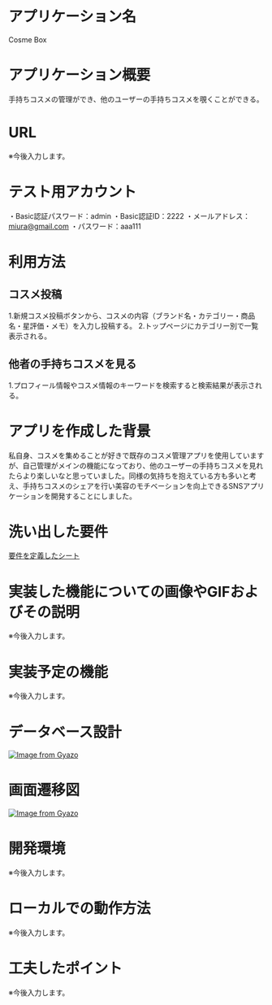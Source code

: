 # アプリケーション名
Cosme Box


# アプリケーション概要
手持ちコスメの管理ができ、他のユーザーの手持ちコスメを覗くことができる。

# URL
※今後入力します。

# テスト用アカウント
・Basic認証パスワード：admin
・Basic認証ID：2222
・メールアドレス：miura@gmail.com
・パスワード：aaa111

# 利用方法
## コスメ投稿
1.新規コスメ投稿ボタンから、コスメの内容（ブランド名・カテゴリー・商品名・星評価・メモ）を入力し投稿する。
2.トップページにカテゴリー別で一覧表示される。

## 他者の手持ちコスメを見る
1.プロフィール情報やコスメ情報のキーワードを検索すると検索結果が表示される。

# アプリを作成した背景
私自身、コスメを集めることが好きで既存のコスメ管理アプリを使用していますが、自己管理がメインの機能になっており、他のユーザーの手持ちコスメを見れたらより楽しいなと思っていました。同様の気持ちを抱えている方も多いと考え、手持ちコスメのシェアを行い美容のモチベーションを向上できるSNSアプリケーションを開発することにしました。

# 洗い出した要件
[要件を定義したシート](https://docs.google.com/spreadsheets/d/1zWZRKlVfFFPCrZWSvo6b2nzWSWcVYRHJ6yjZxkwTHGk/edit#gid=982722306)

# 実装した機能についての画像やGIFおよびその説明
※今後入力します。

# 実装予定の機能
※今後入力します。

# データベース設計
[![Image from Gyazo](https://i.gyazo.com/7db6cfbc7526bee78c3f13fbf6525274.png)](https://gyazo.com/7db6cfbc7526bee78c3f13fbf6525274)

# 画面遷移図
[![Image from Gyazo](https://i.gyazo.com/860a7cac89ed30066de8ead7dfd990e7.png)](https://gyazo.com/860a7cac89ed30066de8ead7dfd990e7)

# 開発環境
※今後入力します。

# ローカルでの動作方法
※今後入力します。

# 工夫したポイント
※今後入力します。
